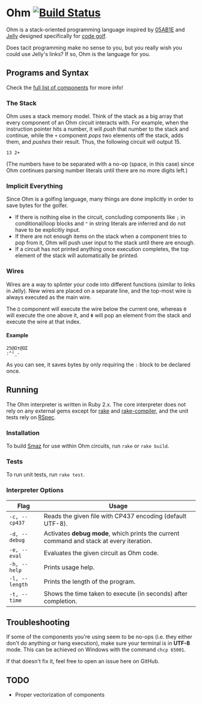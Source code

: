 # Ohm [![Build Status](https://travis-ci.org/MiningPotatoes/Ohm.svg?branch=master)](https://travis-ci.org/MiningPotatoes/Ohm)
Ohm is a stack-oriented programming language inspired by [05AB1E](https://github.com/Adriandmen/05AB1E/) and [Jelly](https://github.com/DennisMitchell/jelly) designed specifically for [code golf](https://en.wikipedia.org/wiki/Code_golf).

Does tacit programming make no sense to you, but you really wish you could use Jelly's links? If so, Ohm is the language for you.

## Programs and Syntax

Check the [full list of components](https://github.com/MiningPotatoes/Ohm/blob/master/components.md) for more info!

### The Stack
Ohm uses a stack memory model. Think of the stack as a big array that every component of an Ohm circuit interacts with. For example, when the instruction pointer hits a number, it will *push* that number to the stack and continue, while the `+` component *pops* two elements off the stack, adds them, and *pushes* their result. Thus, the following circuit will output 15.

```
13 2+
```

(The numbers have to be separated with a no-op (space, in this case) since Ohm continues parsing number literals until there are no more digits left.)

### Implicit Everything
Since Ohm is a golfing language, many things are done implicitly in order to save bytes for the golfer.
- If there is nothing else in the circuit, concluding components like `;` in conditional/loop blocks and `"` in string literals are inferred and do not have to be explicitly input.
- If there are not enough items on the stack when a component tries to pop from it, Ohm will push user input to the stack until there are enough.
- If a circuit has not printed anything once execution completes, the top element of the stack will automatically be printed.

### Wires
Wires are a way to splinter your code into different functions (similar to links in Jelly). New wires are placed on a separate line, and the top-most wire is always executed as the main wire.

The `Ω` component will execute the wire below the current one, whereas `Θ` will execute the one above it, and `Φ` will pop an element from the stack and execute the wire at that index.

#### Example
```
25@Ωτ@ΩΣ
:^²_-
```

As you can see, it saves bytes by only requiring the `:` block to be declared once.

## Running
The Ohm interpreter is written in Ruby 2.x. The core interpreter does not rely on any external gems except for [rake](https://github.com/ruby/rake) and [rake-compiler](https://github.com/rake-compiler/rake-compiler), and the unit tests rely on [RSpec](http://rspec.info/).

### Installation
To build [Smaz](https://github.com/antirez/smaz) for use within Ohm circuits, run `rake` or `rake build`.

### Tests
To run unit tests, run `rake test`.

### Interpreter Options
|Flag|Usage|
|----|-----|
|`-c, --cp437`|Reads the given file with CP437 encoding (default UTF-8).|
|`-d, --debug`|Activates **debug mode**, which prints the current command and stack at every iteration.|
|`-e, --eval`|Evaluates the given circuit as Ohm code.|
|`-h, --help`|Prints usage help.|
|`-l, --length`|Prints the length of the program.|
|`-t, --time`|Shows the time taken to execute (in seconds) after completion.|

## Troubleshooting
If some of the components you're using seem to be no-ops (i.e. they either don't do anything or hang execution), make sure your terminal is in **UTF-8** mode. This can be achieved on Windows with the command `chcp 65001`.

If that doesn't fix it, feel free to open an issue here on GitHub.

## TODO
- Proper vectorization of components
